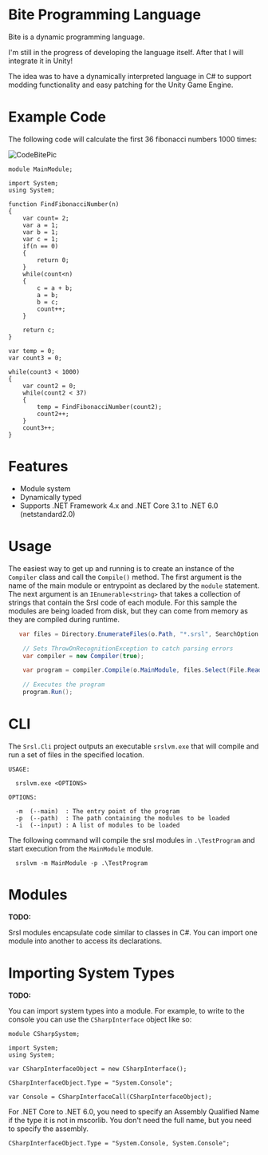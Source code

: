 # Bite Programming Language
Bite is a dynamic programming language.

I'm still in the progress of developing the language itself. After that I will integrate it in Unity!

The idea was to have a dynamically interpreted language in C# to support modding functionality and easy patching for the Unity Game Engine.


# Example Code

The following code will calculate the first 36 fibonacci numbers 1000 times:

![CodeBitePic](https://user-images.githubusercontent.com/24946356/161369614-029d160b-3997-4d12-8651-5b1507c4e995.PNG)

```
module MainModule;

import System;
using System;

function FindFibonacciNumber(n)
{
    var count= 2;
    var a = 1;
    var b = 1;
    var c = 1;
    if(n == 0)
    {
        return 0;
    }
    while(count<n)
    {
        c = a + b;
        a = b;
        b = c; 
        count++;
    }

    return c;
}

var temp = 0;
var count3 = 0;

while(count3 < 1000)
{
    var count2 = 0;
    while(count2 < 37)
    {
        temp = FindFibonacciNumber(count2);
        count2++;
    }
    count3++;
}
```

# Features

* Module system
* Dynamically typed
* Supports .NET Framework 4.x and .NET Core 3.1 to .NET 6.0 (netstandard2.0)

# Usage

The easiest way to get up and running is to create an instance of the `Compiler` class and call the `Compile()` method.  The first argument is the name of the main module or entrypoint as declared by the `module` statement. The next argument is an `IEnumerable<string>` that takes a collection of strings that contain the Srsl code of each module. For this sample the modules are being loaded from disk, but they can come from memory as they are compiled during runtime.

```c#
   var files = Directory.EnumerateFiles(o.Path, "*.srsl", SearchOption.AllDirectories);

    // Sets ThrowOnRecognitionException to catch parsing errors
    var compiler = new Compiler(true);

    var program = compiler.Compile(o.MainModule, files.Select(File.ReadAllText));

    // Executes the program
    program.Run();
```

# CLI

The `Srsl.Cli` project outputs an executable `srslvm.exe` that will compile and run a set of files in the specified location.

```
USAGE:

  srslvm.exe <OPTIONS>

OPTIONS:

  -m  (--main)  : The entry point of the program
  -p  (--path)  : The path containing the modules to be loaded
  -i  (--input) : A list of modules to be loaded
```

The following command will compile the srsl modules in `.\TestProgram` and start execution from the `MainModule` module.

```
  srslvm -m MainModule -p .\TestProgram
```

# Modules

**TODO:**

Srsl modules encapsulate code similar to classes in C#. You can import one module into another to access its declarations.



# Importing System Types

**TODO:**

You can import system types into a module. For example, to write to the console you can use the `CSharpInterface` object like so:

```
module CSharpSystem;

import System;
using System;

var CSharpInterfaceObject = new CSharpInterface();

CSharpInterfaceObject.Type = "System.Console";

var Console = CSharpInterfaceCall(CSharpInterfaceObject);
```

For .NET Core to .NET 6.0, you need to specify an Assembly Qualified Name if the type it is not in mscorlib. You don't need the full name, but you need to specify the assembly.

```
CSharpInterfaceObject.Type = "System.Console, System.Console";
```
